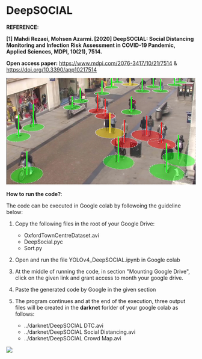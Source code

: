 # DeepSOCIAL
**REFERENCE:**

**[1] Mahdi Rezaei, Mohsen Azarmi. [2020] DeepSOCIAL: Social Distancing Monitoring and Infection Risk Assessment in COVID-19 Pandemic, Applied Sciences, MDPI, 10(21), 7514.** 

**Open access paper:** https://www.mdpi.com/2076-3417/10/21/7514    &    https://doi.org/10.3390/app10217514

<img src = "Images/SocialD-Violations.jpg" width=640>

**How to run the code?**:

The code can be executed in Google colab by followoing the guideline below:
1. Copy the following files in the root of your Google Drive:
   * OxfordTownCentreDataset.avi 
   * DeepSocial.pyc
   * Sort.py
   
3. Open and run the file YOLOv4_DeepSOCIAL.ipynb in Google colab
4. At the middle of running the code, in section "Mounting Google Drive", click on the given link and grant access to month your google drive.
5. Paste the generated code by Google in the given section
6. The program continues and at the end of the execution, three output files will be created in the **darknet** forlder of your google colab as follows:
    * ../darknet/DeepSOCIAL DTC.avi
    * ../darknet/DeepSOCIAL Social Distancing.avi
    * ../darknet/DeepSOCIAL Crowd Map.avi

<img src = "Images/Crowd.gif" width=640>


